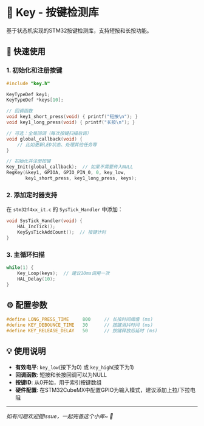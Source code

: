 # 🔘 Key - 按键检测库

基于状态机实现的STM32按键检测库，支持短按和长按功能。

## 🚀 快速使用

### 1. 初始化和注册按键

```c
#include "key.h"

KeyTypeDef key1;
KeyTypeDef *keys[10];

// 回调函数
void key1_short_press(void) { printf("短按\n"); }
void key1_long_press(void) { printf("长按\n"); }

// 可选：全局回调（每次按键扫描后调）
void global_callback(void) { 
    // 比如更新LED状态、处理其他任务等
}

// 初始化并注册按键
Key_Init(global_callback);  // 如果不需要传入NULL
RegKey(&key1, GPIOA, GPIO_PIN_0, 0, key_low, 
       key1_short_press, key1_long_press, keys);
```

### 2. 添加定时器支持

在 `stm32f4xx_it.c` 的 `SysTick_Handler` 中添加：

```c
void SysTick_Handler(void) {
    HAL_IncTick();
    KeySysTickAddCount();  // 按键计时
}
```

### 3. 主循环扫描

```c
while(1) {
    Key_Loop(keys);  // 建议10ms调用一次
    HAL_Delay(10);
}
```

## ⚙️ 配置参数

```c
#define LONG_PRESS_TIME     800     // 长按时间阈值 (ms)
#define KEY_DEBOUNCE_TIME   30      // 按键消抖时间 (ms)  
#define KEY_RELEASE_DELAY   50      // 按键释放后延时 (ms)
```

## 💡 使用说明

- **有效电平**: `key_low`(按下为0) 或 `key_high`(按下为1)
- **回调函数**: 短按和长按回调可以为NULL
- **按键ID**: 从0开始，用于索引按键数组
- **硬件配置**: 在STM32CubeMX中配置GPIO为输入模式，建议添加上拉/下拉电阻

---

*如有问题欢迎提Issue，一起完善这个小库~ 🎉*